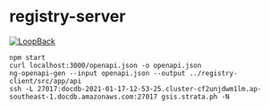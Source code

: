 # registry-server

[![LoopBack](https://github.com/strongloop/loopback-next/raw/master/docs/site/imgs/branding/Powered-by-LoopBack-Badge-(blue)-@2x.png)](http://loopback.io/)

```
npm start
curl localhost:3000/openapi.json -o openapi.json
ng-openapi-gen --input openapi.json --output ../registry-client/src/app/api
ssh -L 27017:docdb-2021-01-17-12-53-25.cluster-cf2unjdwm1lm.ap-southeast-1.docdb.amazonaws.com:27017 gsis.strata.ph -N
```

